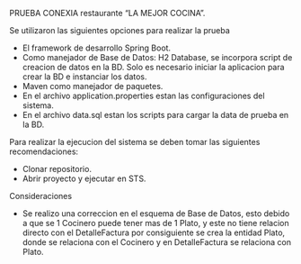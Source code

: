 PRUEBA CONEXIA restaurante “LA MEJOR COCINA”.

Se utilizaron las siguientes opciones para realizar la prueba
* El framework de desarrollo Spring Boot. 
* Como manejador de Base de Datos: H2 Database, se incorpora script de creacion de datos en la BD. Solo es necesario iniciar la aplicacion para crear la BD e instanciar los datos.
* Maven como manejador de paquetes.
* En el archivo application.properties estan las configuraciones del sistema.
* En el archivo data.sql estan los scripts para cargar la data de prueba en la BD.

Para realizar la ejecucion del sistema se deben tomar las siguientes recomendaciones:
* Clonar repositorio.
* Abrir proyecto y ejecutar en STS.

Consideraciones
* Se realizo una correccion en el esquema de Base de Datos, esto debido a que se 1 Cocinero puede tener mas de 1 Plato, y este no tiene relacion directo con el DetalleFactura por consiguiente se crea la entidad Plato, donde se relaciona con el Cocinero y en DetalleFactura se relaciona con Plato.